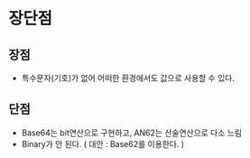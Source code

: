 # 장단점

## 장점

* 특수문자(기호)가 없어 어떠한 환경에서도 값으로 사용할 수 있다.

## 단점

* Base64는 bit연산으로 구현하고, AN62는 산술연산으로 다소 느림
* Binary가 안 된다. ( 대안 : Base62를 이용한다. )

